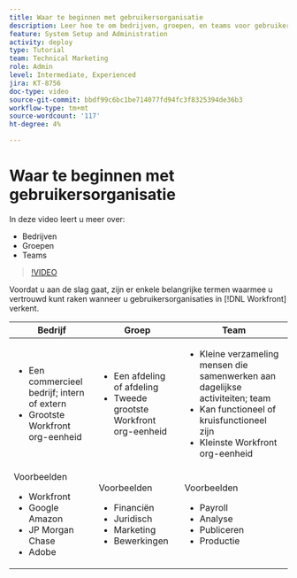 ```yaml
---
title: Waar te beginnen met gebruikersorganisatie
description: Leer hoe te om bedrijven, groepen, en teams voor gebruikersorganisatie en toestemmingen te gebruiken om punten te werken.
feature: System Setup and Administration
activity: deploy
type: Tutorial
team: Technical Marketing
role: Admin
level: Intermediate, Experienced
jira: KT-8756
doc-type: video
source-git-commit: bbdf99c6bc1be714077fd94fc3f8325394de36b3
workflow-type: tm+mt
source-wordcount: '117'
ht-degree: 4%

---
```


# Waar te beginnen met gebruikersorganisatie

In deze video leert u meer over:

* Bedrijven
* Groepen
* Teams

>[!VIDEO](https://video.tv.adobe.com/v/3444280/?quality=12&learn=on&enablevpops=1&captions=dut)

Voordat u aan de slag gaat, zijn er enkele belangrijke termen waarmee u vertrouwd kunt raken wanneer u gebruikersorganisaties in [!DNL Workfront] verkent.

| Bedrijf | Groep | Team |
| --- | --- | --- |
| <ul><li>Een commercieel bedrijf; intern of extern</li><li>Grootste Workfront org-eenheid</li></ul> | <ul><li>Een afdeling of afdeling</li><li>Tweede grootste Workfront org-eenheid</li></ul> | <ul><li>Kleine verzameling mensen die samenwerken aan dagelijkse activiteiten; team</li><li>Kan functioneel of kruisfunctioneel zijn</li><li>Kleinste Workfront org-eenheid</li></ul> |
| Voorbeelden <ul><li>Workfront</li><li>Google Amazon</li><li>JP Morgan Chase</li><li>Adobe</li></ul> | Voorbeelden <ul><li>Financiën</li><li>Juridisch</li><li>Marketing</li><li>Bewerkingen</li></ul> | Voorbeelden <ul><li>Payroll</li><li>Analyse</li><li>Publiceren</li><li>Productie</li></ul> |



